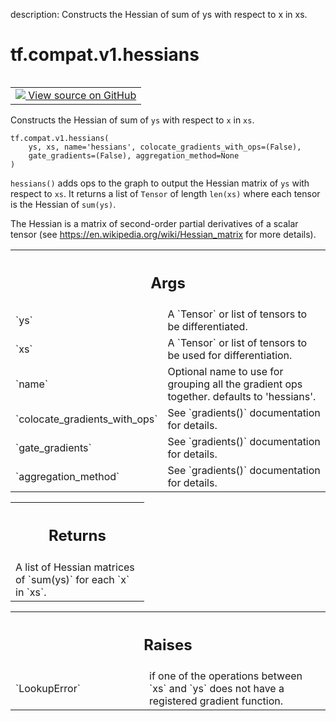 description: Constructs the Hessian of sum of ys with respect to x in xs.

<div itemscope itemtype="http://developers.google.com/ReferenceObject">
<meta itemprop="name" content="tf.compat.v1.hessians" />
<meta itemprop="path" content="Stable" />
</div>

# tf.compat.v1.hessians

<!-- Insert buttons and diff -->

<table class="tfo-notebook-buttons tfo-api nocontent" align="left">
<td>
  <a target="_blank" href="https://github.com/tensorflow/tensorflow/blob/r2.2/tensorflow/python/ops/gradients_impl.py#L360-L424">
    <img src="https://www.tensorflow.org/images/GitHub-Mark-32px.png" />
    View source on GitHub
  </a>
</td>
</table>



Constructs the Hessian of sum of `ys` with respect to `x` in `xs`.

<pre class="devsite-click-to-copy prettyprint lang-py tfo-signature-link">
<code>tf.compat.v1.hessians(
    ys, xs, name='hessians', colocate_gradients_with_ops=(False),
    gate_gradients=(False), aggregation_method=None
)
</code></pre>



<!-- Placeholder for "Used in" -->

`hessians()` adds ops to the graph to output the Hessian matrix of `ys`
with respect to `xs`.  It returns a list of `Tensor` of length `len(xs)`
where each tensor is the Hessian of `sum(ys)`.

The Hessian is a matrix of second-order partial derivatives of a scalar
tensor (see https://en.wikipedia.org/wiki/Hessian_matrix for more details).

<!-- Tabular view -->
 <table class="responsive fixed orange">
<colgroup><col width="214px"><col></colgroup>
<tr><th colspan="2"><h2 class="add-link">Args</h2></th></tr>

<tr>
<td>
`ys`
</td>
<td>
A `Tensor` or list of tensors to be differentiated.
</td>
</tr><tr>
<td>
`xs`
</td>
<td>
A `Tensor` or list of tensors to be used for differentiation.
</td>
</tr><tr>
<td>
`name`
</td>
<td>
Optional name to use for grouping all the gradient ops together.
defaults to 'hessians'.
</td>
</tr><tr>
<td>
`colocate_gradients_with_ops`
</td>
<td>
See `gradients()` documentation for details.
</td>
</tr><tr>
<td>
`gate_gradients`
</td>
<td>
See `gradients()` documentation for details.
</td>
</tr><tr>
<td>
`aggregation_method`
</td>
<td>
See `gradients()` documentation for details.
</td>
</tr>
</table>



<!-- Tabular view -->
 <table class="responsive fixed orange">
<colgroup><col width="214px"><col></colgroup>
<tr><th colspan="2"><h2 class="add-link">Returns</h2></th></tr>
<tr class="alt">
<td colspan="2">
A list of Hessian matrices of `sum(ys)` for each `x` in `xs`.
</td>
</tr>

</table>



<!-- Tabular view -->
 <table class="responsive fixed orange">
<colgroup><col width="214px"><col></colgroup>
<tr><th colspan="2"><h2 class="add-link">Raises</h2></th></tr>

<tr>
<td>
`LookupError`
</td>
<td>
if one of the operations between `xs` and `ys` does not
have a registered gradient function.
</td>
</tr>
</table>

